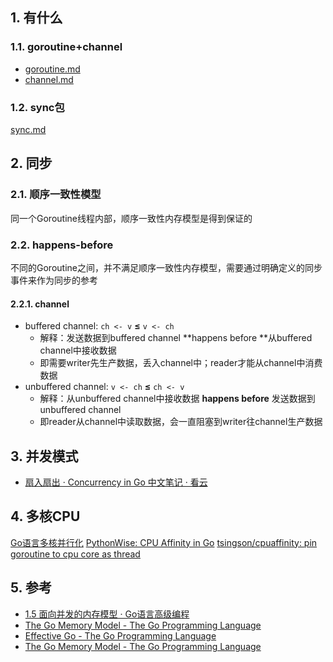 
## 1. 有什么
### 1.1. goroutine+channel
- [goroutine.md](goroutine.md)
- [channel.md](channel.md)
### 1.2. sync包
[sync.md](sync.md)
## 2. 同步
### 2.1. 顺序一致性模型
同一个Goroutine线程内部，顺序一致性内存模型是得到保证的
### 2.2. happens-before
不同的Goroutine之间，并不满足顺序一致性内存模型，需要通过明确定义的同步事件来作为同步的参考


#### 2.2.1. channel
- buffered channel: `ch <- v` **≤**  `v <- ch`
    - 解释：发送数据到buffered channel **happens before **从buffered channel中接收数据
    - 即需要writer先生产数据，丢入channel中；reader才能从channel中消费数据
- unbuffered channel:  `v <- ch` **≤**  `ch <- v`
    - 解释：从unbuffered channel中接收数据 **happens before** 发送数据到unbuffered channel
    - 即reader从channel中读取数据，会一直阻塞到writer往channel生产数据
## 3. 并发模式
- [扇入扇出 · Concurrency in Go 中文笔记 · 看云](https://www.kancloud.cn/mutouzhang/go/596844)
## 4. 多核CPU
[Go语言多核并行化](http://c.biancheng.net/view/4362.html?utm_source=pocket_saves)
[PythonWise: CPU Affinity in Go](http://pythonwise.blogspot.com/2019/03/cpu-affinity-in-go.html?utm_source=pocket_saves)
[tsingson/cpuaffinity: pin goroutine to cpu core as thread](https://github.com/tsingson/cpuaffinity?utm_source=pocket_saves)
## 5. 参考
- [1\.5 面向并发的内存模型 · Go语言高级编程](https://chai2010.gitbooks.io/advanced-go-programming-book/content/ch1-basic/ch1-05-mem.html)
- [The Go Memory Model \- The Go Programming Language](https://golang.org/ref/mem)
- [Effective Go \- The Go Programming Language](https://golang.org/doc/effective_go.html#concurrency)
- [The Go Memory Model \- The Go Programming Language](https://golang.org/ref/mem)